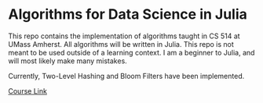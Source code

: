 # Algorithms for Data Science in Julia

This repo contains the implementation of algorithms taught in CS 514 at UMass Amherst. All algorithms will be written in Julia. This repo is not meant to be used outside of a learning context. I am a beginner to Julia, and will most likely make many mistakes.

Currently, Two-Level Hashing and Bloom Filters have been implemented.

[Course Link](https://people.cs.umass.edu/~cmusco/CS514F21/index.html)
